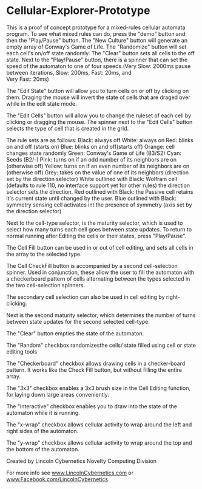 Cellular-Explorer-Prototype
===========================

This is a proof of concept prototype for a mixed-rules cellular automata program.  To see what mixed rules can do,
press the "demo" button and then the "Play/Pause" button.  The "New Culture" button will generate an empty array
of Conway's Game of Life.  The "Randomize" button will set each cell's on/off state randomly.  The "Clear" button
sets all cells to the off state.  Next to the "Play/Pause" button, there is a spinner that can set the speed of the
 automaton to one of four speeds.(Very Slow: 2000ms pause between iterations, Slow: 200ms, Fast: 20ms, and  
 Very Fast: 20ms) 
 
 The "Edit State" button will allow you to turn cells on or off by clicking on them. 
Draging the mouse will invert the state of cells that are draged over while in the edit state mode.

The "Edit Cells" button will allow you to change the ruleset of each cell by clicking or dragging the mouse.  The 
spinner next to the "Edit Cells" button selects the type of cell that is created in the grid.

The rule sets are as follows:
Black: always off
White: always on
Red:  blinks on and off (starts on)
Blue:  blinks on and off(starts off)
Orange: cell changes state randomly
Green: Conway's Game of Life (B3/S2)
Cyan: Seeds (B2/-)
Pink:   turns on if an odd number of its neighbors are on (otherwise off)
Yellow: turns on if an even number of its neighbors are on (otherwise off)
Grey: takes on the value of one of its neighbors (direction set by the direction selector)
White outlined with Black: Wolfram cell (defaults to rule 110, no interface support yet for other rules) the direction selector sets the direction.
Red outlined with Black: the Passive cell retains it's current state until changed by the user.
Blue outlined with Black:  symmetry sensing cell activates int the presence of symmetry (axis set by the direction selector)

Next to the  cell-type selector, is the maturity selector, which is used to select how many turns each cell goes between
state updates.
To return to normal running after Editing the cells or their states, press "Play/Pause".

The Cell Fill button can be used in or out of cell editing, and sets all cells in the array to the selected type.

The Cell CheckFill button is accompanied by a second cell-selection spinner.  Used in conjunction, these allow the user to
fill the automaton with a checkerboard pattern of cells alternating between the types selected in the two cell-selection spinners.

The secondary cell selection can also be used in cell editing by right-clicking. 

Next is the second maturity selector, which determines the number of turns between state updates for the second selected cell-type.

The "Clear" button empties the state of the automaton.

The "Random" checkbox randomizesthe cells/ state filled using cell or state editing tools

The "Checkerboard" checkbox allows drawing cells in a checker-board pattern.  It works like the Check Fill button, but
without filling the entire array.

The "3x3" checkbox enables a 3x3 brush size in the Cell Editing function, for laying down large areas conveniently.

The "Interactive" checkbox enables you to draw into the state of the automaton while it is running.

The "x-wrap" checkbox allows cellular activity to wrap around the left and right sides of the automaton.

The "y-wrap" checkbox allows cellular activity to wrap around the top and the bottom of the automaton.



Created by Lincoln Cybernetics Novelty Computing Division

For more info see 
www.LincolnCybernetics.com
or www.Facebook.com/LincolnCybernetics

